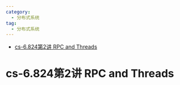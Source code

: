 ```yaml
---
category: 
  - 分布式系统
tag:
  - 分布式系统
---
```


- [cs-6.824第2讲 RPC and Threads](#cs-6824第2讲-rpc-and-threads)

# cs-6.824第2讲 RPC and Threads